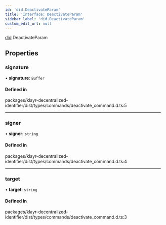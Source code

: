 ```yaml
---
id: 'did.DeactivateParam'
title: 'Interface: DeactivateParam'
sidebar_label: 'did.DeactivateParam'
custom_edit_url: null
---
```


[did](../namespaces/did.md).DeactivateParam

## Properties

### signature

• **signature**: `Buffer`

#### Defined in

packages/klayr-decentralized-identifier/dist/types/commands/deactivate_command.d.ts:5

---

### signer

• **signer**: `string`

#### Defined in

packages/klayr-decentralized-identifier/dist/types/commands/deactivate_command.d.ts:4

---

### target

• **target**: `string`

#### Defined in

packages/klayr-decentralized-identifier/dist/types/commands/deactivate_command.d.ts:3
